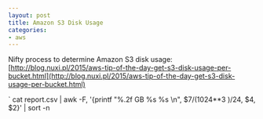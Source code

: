```yaml
---
layout: post
title: Amazon S3 Disk Usage
categories:
- aws
---
```


Nifty process to determine Amazon S3 disk usage: [http://blog.nuxi.pl/2015/aws-tip-of-the-day-get-s3-disk-usage-per-bucket.html](http://blog.nuxi.pl/2015/aws-tip-of-the-day-get-s3-disk-usage-per-bucket.html)

` cat report.csv | awk -F, '{printf "%.2f GB %s %s \n", $7/(1024**3 )/24, $4, $2}' | sort -n